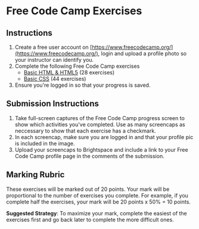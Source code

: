 # Free Code Camp Exercises
## Instructions
1. Create a free user account on [https://www.freecodecamp.org/](https://www.freecodecamp.org/), login and upload a profile photo so your instructor can identify you.
2. Complete the following Free Code Camp exercises 
    - [Basic HTML & HTML5](https://www.freecodecamp.org/learn/responsive-web-design/basic-html-and-html5/) (28 exercises)
    - [Basic CSS](https://www.freecodecamp.org/learn/responsive-web-design/basic-css/) (44 exercises)
3. Ensure you're logged in so that your progress is saved.

## Submission Instructions
1. Take full-screen captures of the Free Code Camp progress screen to show which activities you've completed. Use as many screencaps as neccessary to show that each exercise has a checkmark.
2. In each screencap, make sure you are logged in and that your profile pic is included in the image.
3. Upload your screencaps to Brightspace and include a link to your Free Code Camp profile page in the comments of the submission.

## Marking Rubric
These exercises will be marked out of 20 points. Your mark will be proportional to the number of exercises you complete. For example, if you complete half the exercises, your mark will be 20 points x 50% = 10 points.

**Suggested Strategy**: To maximize your mark, complete the easiest of the exercises first and go back later to complete the more difficult ones.